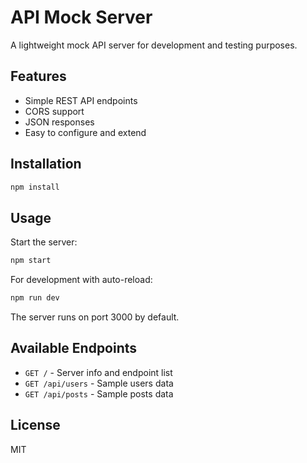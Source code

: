 # API Mock Server

A lightweight mock API server for development and testing purposes.

## Features

- Simple REST API endpoints
- CORS support
- JSON responses
- Easy to configure and extend

## Installation

```bash
npm install
```

## Usage

Start the server:

```bash
npm start
```

For development with auto-reload:

```bash
npm run dev
```

The server runs on port 3000 by default.

## Available Endpoints

- `GET /` - Server info and endpoint list
- `GET /api/users` - Sample users data
- `GET /api/posts` - Sample posts data

## License

MIT